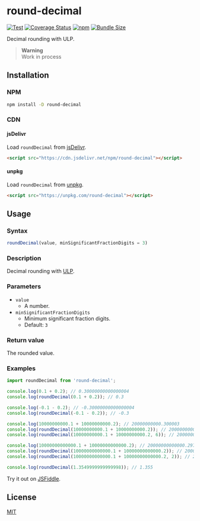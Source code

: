 # round-decimal

[![Test](https://github.com/nick-lai/round-decimal/actions/workflows/test.yml/badge.svg)](https://github.com/nick-lai/round-decimal/actions/workflows/test.yml)
[![Coverage Status](https://coveralls.io/repos/github/nick-lai/round-decimal/badge.svg?branch=main)](https://coveralls.io/github/nick-lai/round-decimal?branch=main)
[![npm](https://img.shields.io/npm/v/round-decimal)](https://www.npmjs.com/package/round-decimal)
[![Bundle Size](https://img.shields.io/bundlephobia/minzip/round-decimal)](https://bundlephobia.com/package/round-decimal)

Decimal rounding with ULP.

> **Warning**  
> Work in process

## Installation

### NPM

```bash
npm install -D round-decimal
```

### CDN

#### jsDelivr

Load `roundDecimal` from [jsDelivr](https://www.jsdelivr.com/package/npm/round-decimal).

```html
<script src="https://cdn.jsdelivr.net/npm/round-decimal"></script>
```

#### unpkg

Load `roundDecimal` from [unpkg](https://unpkg.com/round-decimal/dist/).

```html
<script src="https://unpkg.com/round-decimal"></script>
```

## Usage

### Syntax

```javascript
roundDecimal(value, minSignificantFractionDigits = 3)
```

### Description

Decimal rounding with [ULP](https://w.wiki/5xCp).

### Parameters

- `value`
  - A number.
- `minSignificantFractionDigits`
  - Minimum significant fraction digits.
  - Default: `3`

### Return value

The rounded value.

### Examples

```javascript
import roundDecimal from 'round-decimal';

console.log(0.1 + 0.2); // 0.30000000000000004
console.log(roundDecimal(0.1 + 0.2)); // 0.3

console.log(-0.1 - 0.2); // -0.30000000000000004
console.log(roundDecimal(-0.1 - 0.2)); // -0.3

console.log(10000000000.1 + 10000000000.2); // 20000000000.300003
console.log(roundDecimal(10000000000.1 + 10000000000.2)); // 20000000000.3
console.log(roundDecimal(10000000000.1 + 10000000000.2, 6)); // 20000000000.300003

console.log(10000000000000.1 + 10000000000000.2); // 20000000000000.297
console.log(roundDecimal(10000000000000.1 + 10000000000000.2)); // 20000000000000.297
console.log(roundDecimal(10000000000000.1 + 10000000000000.2, 2)); // 20000000000000.3

console.log(roundDecimal(1.3549999999999998)); // 1.355
```

Try it out on [JSFiddle](https://jsfiddle.net/nick_lai/h09dfL5o/).

## License

[MIT](https://github.com/nick-lai/round-decimal/blob/main/LICENSE)
